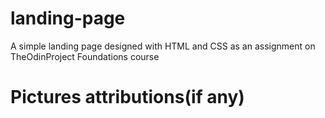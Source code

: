 # landing-page

A simple landing page designed with HTML and CSS as an assignment on TheOdinProject Foundations course

# Pictures attributions(if any)
